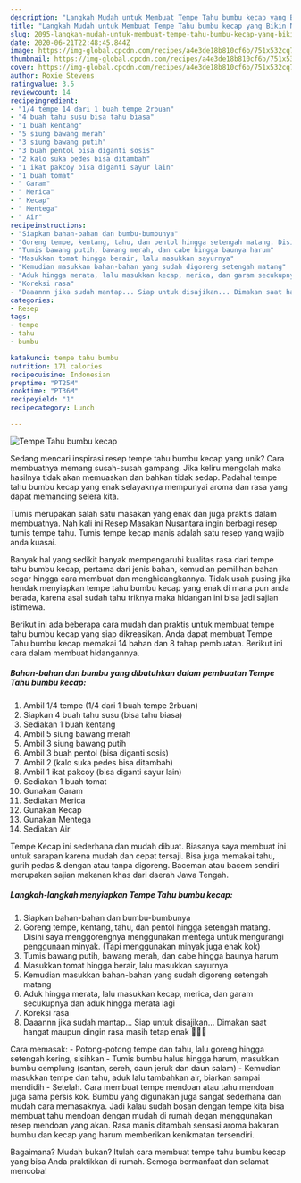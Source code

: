 ```yaml
---
description: "Langkah Mudah untuk Membuat Tempe Tahu bumbu kecap yang Bikin Ngiler"
title: "Langkah Mudah untuk Membuat Tempe Tahu bumbu kecap yang Bikin Ngiler"
slug: 2095-langkah-mudah-untuk-membuat-tempe-tahu-bumbu-kecap-yang-bikin-ngiler
date: 2020-06-21T22:48:45.844Z
image: https://img-global.cpcdn.com/recipes/a4e3de18b810cf6b/751x532cq70/tempe-tahu-bumbu-kecap-foto-resep-utama.jpg
thumbnail: https://img-global.cpcdn.com/recipes/a4e3de18b810cf6b/751x532cq70/tempe-tahu-bumbu-kecap-foto-resep-utama.jpg
cover: https://img-global.cpcdn.com/recipes/a4e3de18b810cf6b/751x532cq70/tempe-tahu-bumbu-kecap-foto-resep-utama.jpg
author: Roxie Stevens
ratingvalue: 3.5
reviewcount: 14
recipeingredient:
- "1/4 tempe 14 dari 1 buah tempe 2rbuan"
- "4 buah tahu susu bisa tahu biasa"
- "1 buah kentang"
- "5 siung bawang merah"
- "3 siung bawang putih"
- "3 buah pentol bisa diganti sosis"
- "2 kalo suka pedes bisa ditambah"
- "1 ikat pakcoy bisa diganti sayur lain"
- "1 buah tomat"
- " Garam"
- " Merica"
- " Kecap"
- " Mentega"
- " Air"
recipeinstructions:
- "Siapkan bahan-bahan dan bumbu-bumbunya"
- "Goreng tempe, kentang, tahu, dan pentol hingga setengah matang. Disini saya menggorengnya menggunakan mentega untuk mengurangi penggunaan minyak. (Tapi menggunakan minyak juga enak kok)"
- "Tumis bawang putih, bawang merah, dan cabe hingga baunya harum"
- "Masukkan tomat hingga berair, lalu masukkan sayurnya"
- "Kemudian masukkan bahan-bahan yang sudah digoreng setengah matang"
- "Aduk hingga merata, lalu masukkan kecap, merica, dan garam secukupnya dan aduk hingga merata lagi"
- "Koreksi rasa"
- "Daaannn jika sudah mantap... Siap untuk disajikan... Dimakan saat hangat maupun dingin rasa masih tetap enak 🤤🤤🤤"
categories:
- Resep
tags:
- tempe
- tahu
- bumbu

katakunci: tempe tahu bumbu 
nutrition: 171 calories
recipecuisine: Indonesian
preptime: "PT25M"
cooktime: "PT36M"
recipeyield: "1"
recipecategory: Lunch

---
```



![Tempe Tahu bumbu kecap](https://img-global.cpcdn.com/recipes/a4e3de18b810cf6b/751x532cq70/tempe-tahu-bumbu-kecap-foto-resep-utama.jpg)

Sedang mencari inspirasi resep tempe tahu bumbu kecap yang unik? Cara membuatnya memang susah-susah gampang. Jika keliru mengolah maka hasilnya tidak akan memuaskan dan bahkan tidak sedap. Padahal tempe tahu bumbu kecap yang enak selayaknya mempunyai aroma dan rasa yang dapat memancing selera kita.

Tumis merupakan salah satu masakan yang enak dan juga praktis dalam membuatnya. Nah kali ini Resep Masakan Nusantara ingin berbagi resep tumis tempe tahu. Tumis tempe kecap manis adalah satu resep yang wajib anda kuasai.

Banyak hal yang sedikit banyak mempengaruhi kualitas rasa dari tempe tahu bumbu kecap, pertama dari jenis bahan, kemudian pemilihan bahan segar hingga cara membuat dan menghidangkannya. Tidak usah pusing jika hendak menyiapkan tempe tahu bumbu kecap yang enak di mana pun anda berada, karena asal sudah tahu triknya maka hidangan ini bisa jadi sajian istimewa.


Berikut ini ada beberapa cara mudah dan praktis untuk membuat tempe tahu bumbu kecap yang siap dikreasikan. Anda dapat membuat Tempe Tahu bumbu kecap memakai 14 bahan dan 8 tahap pembuatan. Berikut ini cara dalam membuat hidangannya.

<!--inarticleads1-->

##### Bahan-bahan dan bumbu yang dibutuhkan dalam pembuatan Tempe Tahu bumbu kecap:

1. Ambil 1/4 tempe (1/4 dari 1 buah tempe 2rbuan)
1. Siapkan 4 buah tahu susu (bisa tahu biasa)
1. Sediakan 1 buah kentang
1. Ambil 5 siung bawang merah
1. Ambil 3 siung bawang putih
1. Ambil 3 buah pentol (bisa diganti sosis)
1. Ambil 2 (kalo suka pedes bisa ditambah)
1. Ambil 1 ikat pakcoy (bisa diganti sayur lain)
1. Sediakan 1 buah tomat
1. Gunakan  Garam
1. Sediakan  Merica
1. Gunakan  Kecap
1. Gunakan  Mentega
1. Sediakan  Air


Tempe Kecap ini sederhana dan mudah dibuat. Biasanya saya membuat ini untuk sarapan karena mudah dan cepat tersaji. Bisa juga memakai tahu, gurih pedas &amp; dengan atau tanpa digoreng. Baceman atau bacem sendiri merupakan sajian makanan khas dari daerah Jawa Tengah. 

<!--inarticleads2-->

##### Langkah-langkah menyiapkan Tempe Tahu bumbu kecap:

1. Siapkan bahan-bahan dan bumbu-bumbunya
1. Goreng tempe, kentang, tahu, dan pentol hingga setengah matang. Disini saya menggorengnya menggunakan mentega untuk mengurangi penggunaan minyak. (Tapi menggunakan minyak juga enak kok)
1. Tumis bawang putih, bawang merah, dan cabe hingga baunya harum
1. Masukkan tomat hingga berair, lalu masukkan sayurnya
1. Kemudian masukkan bahan-bahan yang sudah digoreng setengah matang
1. Aduk hingga merata, lalu masukkan kecap, merica, dan garam secukupnya dan aduk hingga merata lagi
1. Koreksi rasa
1. Daaannn jika sudah mantap... Siap untuk disajikan... Dimakan saat hangat maupun dingin rasa masih tetap enak 🤤🤤🤤


Cara memasak: - Potong-potong tempe dan tahu, lalu goreng hingga setengah kering, sisihkan - Tumis bumbu halus hingga harum, masukkan bumbu cemplung (santan, sereh, daun jeruk dan daun salam) - Kemudian masukkan tempe dan tahu, aduk lalu tambahkan air, biarkan sampai mendidih - Setelah. Cara membuat tempe mendoan atau tahu mendoan juga sama persis kok. Bumbu yang digunakan juga sangat sederhana dan mudah cara memasaknya. Jadi kalau sudah bosan dengan tempe kita bisa membuat tahu mendoan dengan mudah di rumah degan menggunakan resep mendoan yang akan. Rasa manis ditambah sensasi aroma bakaran bumbu dan kecap yang harum memberikan kenikmatan tersendiri. 

Bagaimana? Mudah bukan? Itulah cara membuat tempe tahu bumbu kecap yang bisa Anda praktikkan di rumah. Semoga bermanfaat dan selamat mencoba!
